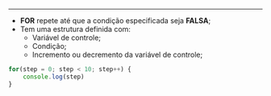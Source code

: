 ___
- **FOR** repete até que a condição especificada seja **FALSA**;
- Tem uma estrutura definida com:
	- Variável de controle;
	- Condição;
	- Incremento ou decremento da variável de controle;
```js
for(step = 0; step < 10; step++) {
	console.log(step)
}
```